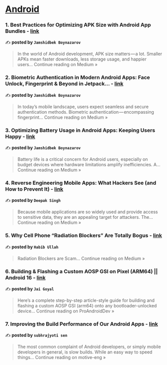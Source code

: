 
<h1><a href=https://medium.com/tag/android/recommended target="_blank" rel="noopener noreferrer">Android</a></h1>
<h3>1. Best Practices for Optimizing APK Size with Android App Bundles - <a href="https://jamshidbekboynazarov.medium.com/best-practices-for-optimizing-apk-size-with-android-app-bundles-20b1b7ce4c1d?source=rss------android-5" target="_blank" rel="noopener noreferrer">link</a></h3>

✍️ **posted by `Jamshidbek Boynazarov`**

<blockquote>In the world of Android development, APK size matters — a lot. Smaller APKs mean faster downloads, less storage usage, and happier users…
Continue reading on Medium »</blockquote>

<h3>2. Biometric Authentication in Modern Android Apps: Face Unlock, Fingerprint & Beyond in Jetpack… - <a href="https://jamshidbekboynazarov.medium.com/biometric-authentication-in-modern-android-apps-face-unlock-fingerprint-beyond-in-jetpack-e02d09463e82?source=rss------android-5" target="_blank" rel="noopener noreferrer">link</a></h3>

✍️ **posted by `Jamshidbek Boynazarov`**

<blockquote>In today’s mobile landscape, users expect seamless and secure authentication methods. Biometric authentication — encompassing fingerprint…
Continue reading on Medium »</blockquote>

<h3>3. Optimizing Battery Usage in Android Apps: Keeping Users Happy - <a href="https://jamshidbekboynazarov.medium.com/optimizing-battery-usage-in-android-apps-keeping-users-happy-50d9e1e2d80a?source=rss------android-5" target="_blank" rel="noopener noreferrer">link</a></h3>

✍️ **posted by `Jamshidbek Boynazarov`**

<blockquote>Battery life is a critical concern for Android users, especially on budget devices where hardware limitations amplify inefficiencies. A…
Continue reading on Medium »</blockquote>

<h3>4. Reverse Engineering Mobile Apps: What Hackers See (and How to Prevent It) - <a href="https://medium.com/@dexterislearning/reverse-engineering-mobile-apps-what-hackers-see-and-how-to-prevent-it-77f0f629710d?source=rss------android-5" target="_blank" rel="noopener noreferrer">link</a></h3>

✍️ **posted by `Deepak Singh`**

<blockquote>Because mobile applications are so widely used and provide access to sensitive data, they are an appealing target for attackers. The…
Continue reading on Medium »</blockquote>

<h3>5. Why Cell Phone “Radiation Blockers” Are Totally Bogus - <a href="https://medium.com/@habibullah_39616/why-cell-phone-radiation-blockers-are-totally-bogus-f647c91ce80c?source=rss------android-5" target="_blank" rel="noopener noreferrer">link</a></h3>

✍️ **posted by `Habib Ullah`**

<blockquote>Radiation Blockers are Scam...
Continue reading on Medium »</blockquote>

<h3>6. Building & Flashing a Custom AOSP GSI on Pixel (ARM64) || Android 16 - <a href="https://proandroiddev.com/building-flashing-a-custom-aosp-gsi-on-pixel-arm64-android-16-1313b4211c53?source=rss------android-5" target="_blank" rel="noopener noreferrer">link</a></h3>

✍️ **posted by `Jai Goyal`**

<blockquote>Here’s a complete step-by-step article-style guide for building and flashing a custom AOSP GSI (arm64) onto any bootloader-unlocked device…
Continue reading on ProAndroidDev »</blockquote>

<h3>7. Improving the Build Performance of Our Android Apps - <a href="https://medium.com/motive-eng/improving-the-build-performance-of-our-android-apps-e9da2ea29cd8?source=rss------android-5" target="_blank" rel="noopener noreferrer">link</a></h3>

✍️ **posted by `subhrajyoti sen`**

<blockquote>The most common complaint of Android developers, or simply mobile developers in general, is slow builds. While an easy way to speed things…
Continue reading on motive-eng »</blockquote>


